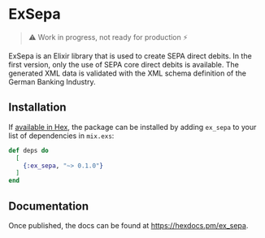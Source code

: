 # ExSepa

> ⚠️ Work in progress, not ready for production ⚡

ExSepa is an Elixir library that is used to create SEPA direct debits.
In the first version, only the use of SEPA core direct debits is available.
The generated XML data is validated with the XML schema definition of the German Banking Industry. 

## Installation

If [available in Hex](https://hex.pm/docs/publish), the package can be installed
by adding `ex_sepa` to your list of dependencies in `mix.exs`:

```elixir
def deps do
  [
    {:ex_sepa, "~> 0.1.0"}
  ]
end
```

## Documentation

Once published, the docs can be found at <https://hexdocs.pm/ex_sepa>.
